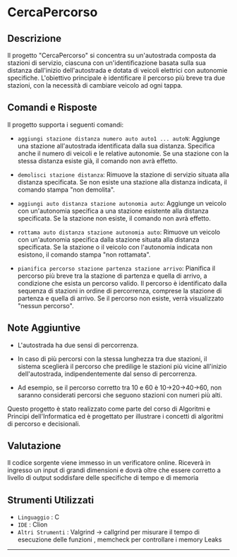 # CercaPercorso 

## Descrizione

Il progetto "CercaPercorso" si concentra su un'autostrada composta da stazioni di servizio, ciascuna con un'identificazione basata sulla sua distanza dall'inizio dell'autostrada e dotata di veicoli elettrici con autonomie specifiche. L'obiettivo principale è identificare il percorso più breve tra due stazioni, con la necessità di cambiare veicolo ad ogni tappa.

## Comandi e Risposte

Il progetto supporta i seguenti comandi:

- `aggiungi stazione distanza numero auto auto1 ... autoN`: Aggiunge una stazione all'autostrada identificata dalla sua distanza. Specifica anche il numero di veicoli e le relative autonomie. Se una stazione con la stessa distanza esiste già, il comando non avrà effetto.

- `demolisci stazione distanza`: Rimuove la stazione di servizio situata alla distanza specificata. Se non esiste una stazione alla distanza indicata, il comando stampa "non demolita".

- `aggiungi auto distanza stazione autonomia auto`: Aggiunge un veicolo con un'autonomia specifica a una stazione esistente alla distanza specificata. Se la stazione non esiste, il comando non avrà effetto.

- `rottama auto distanza stazione autonomia auto`: Rimuove un veicolo con un'autonomia specifica dalla stazione situata alla distanza specificata. Se la stazione o il veicolo con l'autonomia indicata non esistono, il comando stampa "non rottamata".

- `pianifica percorso stazione partenza stazione arrivo`: Pianifica il percorso più breve tra la stazione di partenza e quella di arrivo, a condizione che esista un percorso valido. Il percorso è identificato dalla sequenza di stazioni in ordine di percorrenza, comprese la stazione di partenza e quella di arrivo. Se il percorso non esiste, verrà visualizzato "nessun percorso".

## Note Aggiuntive

- L'autostrada ha due sensi di percorrenza.

- In caso di più percorsi con la stessa lunghezza tra due stazioni, il sistema sceglierà il percorso che predilige le stazioni più vicine all'inizio dell'autostrada, indipendentemente dal senso di percorrenza.

- Ad esempio, se il percorso corretto tra 10 e 60 è 10→20→40→60, non saranno considerati percorsi che seguono stazioni con numeri più alti.

Questo progetto è stato realizzato come parte del corso di Algoritmi e Principi dell'Informatica ed è progettato per illustrare i concetti di algoritmi di percorso e decisionali.


## Valutazione

Il codice sorgente viene immesso in un verificatore online. Riceverà in ingresso un input di grandi dimensioni e dovrà oltre che essere corretto a livello di output soddisfare delle specifiche di tempo e di memoria


## Strumenti Utilizzati

- `Linguaggio` : C
- `IDE` : Clion
- `Altri Strumenti` : Valgrind -> callgrind per misurare il tempo di esecuzione delle funzioni , memcheck per controllare i memory Leaks

---

